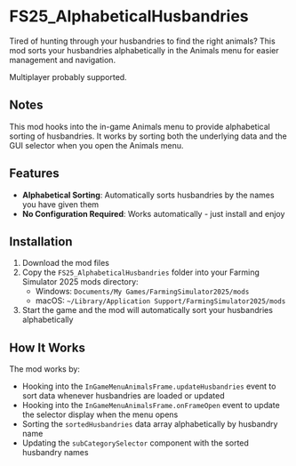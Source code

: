 # FS25_AlphabeticalHusbandries

Tired of hunting through your husbandries to find the right animals? This mod sorts your husbandries alphabetically in the Animals menu for easier management and navigation.

Multiplayer probably supported.

## Notes
This mod hooks into the in-game Animals menu to provide alphabetical sorting of husbandries. It works by sorting both the underlying data and the GUI selector when you open the Animals menu.

## Features
- **Alphabetical Sorting**: Automatically sorts husbandries by the names you have given them 
- **No Configuration Required**: Works automatically - just install and enjoy


## Installation
1. Download the mod files
2. Copy the `FS25_AlphabeticalHusbandries` folder into your Farming Simulator 2025 mods directory:
   - Windows: `Documents/My Games/FarmingSimulator2025/mods`
   - macOS: `~/Library/Application Support/FarmingSimulator2025/mods`
3. Start the game and the mod will automatically sort your husbandries alphabetically

## How It Works
The mod works by:
- Hooking into the `InGameMenuAnimalsFrame.updateHusbandries` event to sort data whenever husbandries are loaded or updated
- Hooking into the `InGameMenuAnimalsFrame.onFrameOpen` event to update the selector display when the menu opens
- Sorting the `sortedHusbandries` data array alphabetically by husbandry name
- Updating the `subCategorySelector` component with the sorted husbandry names


